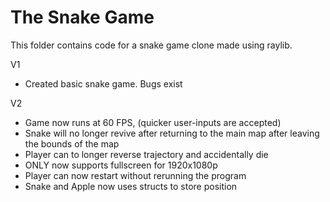 # The Snake Game
This folder contains code for a snake game clone made using raylib.

V1
+ Created basic snake game. Bugs exist

V2
+ Game now runs at 60 FPS, (quicker user-inputs are accepted)
+ Snake will no longer revive after returning to the main map after leaving the bounds of the map
+ Player can to longer reverse trajectory and accidentally die
+ ONLY now supports fullscreen for 1920x1080p 
+ Player can now restart without rerunning the program
+ Snake and Apple now uses structs to store position